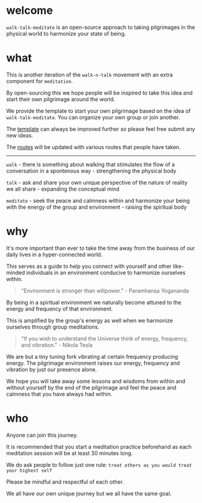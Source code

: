 # welcome

`walk-talk-meditate` is an open-source approach to taking pilgrimages in the physical world to harmonize your state of being.

# what

This is another iteration of the `walk-n-talk` movement with an extra component for `meditation`.

By open-sourcing this we hope people will be inspired to take this idea and start their own pilgrimage around the world.

We provide the template to start your own pilgrimage based on the idea of `walk-talk-meditate`. You can organize your own group or join another.

The [template](/template) can always be improved further so please feel free submit any new ideas.

The [routes](/routes) will be updated with various routes that people have taken.

---

`walk` - there is something about walking that stimulates the flow of a conversation in a spontenous way - strengthening the physical body

`talk` - ask and share your own unique perspective of the nature of reality we all share - expanding the conceptual mind

`meditate` - seek the peace and calmness within and harmonize your being with the energy of the group and environment - raising the spiritual body

# why

It's more important than ever to take the time away from the business of our daily lives in a hyper-connected world.

This serves as a guide to help you connect with yourself and other like-minded individuals in an environment conducive to harmonize ourselves within.

> "Environment is stronger than willpower." - Paramhansa Yogananda

By being in a spiritual environment we naturally become attuned to the energy and frequency of that environment.

This is amplified by the group's energy as well when we harmonize ourselves through group meditations.

> "If you wish to understand the Universe think of energy, frequency, and vibration." - Nikola Tesla

We are but a tiny tuning fork vibrating at certain frequency producing energy. The pilgrimage environment raises our energy, frequency and vibration by just our presence alone.

We hope you will take away some lessons and wisdoms from within and without yourself by the end of the pilgrimage and feel the peace and calmness that you have always had within.

# who

Anyone can join this journey.

It is recommended that you start a meditation practice beforehand as each meditation session will be at least 30 minutes long.

We do ask people to follow just one rule: `treat others as you would treat your highest self`

Please be mindful and respectful of each other.

We all have our own unique journey but we all have the same goal.
